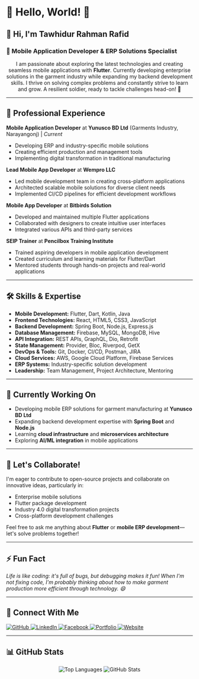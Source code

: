 # 🌟 Hello, World! 🌟

## 👋 Hi, I'm **Tawhidur Rahman Rafid**
### 🚀 Mobile Application Developer & ERP Solutions Specialist

<p align="center">
I am passionate about exploring the latest technologies and creating seamless mobile applications with <strong>Flutter</strong>. 
Currently developing enterprise solutions in the garment industry while expanding my backend development skills. 
I thrive on solving complex problems and constantly strive to learn and grow. A resilient soldier, ready to tackle challenges head-on! 💪
</p>

---

## 💼 Professional Experience

**Mobile Application Developer** at **Yunusco BD Ltd** (Garments Industry, Narayangonj) | *Current*
- Developing ERP and industry-specific mobile solutions
- Creating efficient production and management tools
- Implementing digital transformation in traditional manufacturing

**Lead Mobile App Developer** at **Wempro LLC** 
- Led mobile development team in creating cross-platform applications
- Architected scalable mobile solutions for diverse client needs
- Implemented CI/CD pipelines for efficient development workflows

**Mobile App Developer** at **Bitbirds Solution**
- Developed and maintained multiple Flutter applications
- Collaborated with designers to create intuitive user interfaces
- Integrated various APIs and third-party services

**SEIP Trainer** at **Pencilbox Training Institute**
- Trained aspiring developers in mobile application development
- Created curriculum and learning materials for Flutter/Dart
- Mentored students through hands-on projects and real-world applications

---

## 🛠️ Skills & Expertise
- **Mobile Development:** Flutter, Dart, Kotlin, Java
- **Frontend Technologies:** React, HTML5, CSS3, JavaScript
- **Backend Development:** Spring Boot, Node.js, Express.js
- **Database Management:** Firebase, MySQL, MongoDB, Hive
- **API Integration:** REST APIs, GraphQL, Dio, Retrofit
- **State Management:** Provider, Bloc, Riverpod, GetX
- **DevOps & Tools:** Git, Docker, CI/CD, Postman, JIRA
- **Cloud Services:** AWS, Google Cloud Platform, Firebase Services
- **ERP Systems:** Industry-specific solution development
- **Leadership:** Team Management, Project Architecture, Mentoring

---

## 🌱 Currently Working On
- Developing mobile ERP solutions for garment manufacturing at **Yunusco BD Ltd**
- Expanding backend development expertise with **Spring Boot** and **Node.js**
- Learning **cloud infrastructure** and **microservices architecture**
- Exploring **AI/ML integration** in mobile applications

---

## 🤝 Let's Collaborate!
I'm eager to contribute to open-source projects and collaborate on innovative ideas, particularly in:
- Enterprise mobile solutions
- Flutter package development
- Industry 4.0 digital transformation projects
- Cross-platform development challenges

Feel free to ask me anything about **Flutter** or **mobile ERP development**—let's solve problems together!

---

## ⚡ Fun Fact
<em>Life is like coding: it's full of bugs, but debugging makes it fun! When I'm not fixing code, I'm probably thinking about how to make garment production more efficient through technology. 😄</em>

---

## 🔗 Connect With Me
<p>
<a href="https://github.com/rafid-tawhid" target="_blank">
  <img src="https://img.shields.io/badge/GitHub-100000?style=for-the-badge&logo=github&logoColor=white" alt="GitHub">
</a>
<a href="https://www.linkedin.com/in/tawhidur-rahman-rafid-5a6b75175/" target="_blank">
  <img src="https://img.shields.io/badge/LinkedIn-0077B5?style=for-the-badge&logo=linkedin&logoColor=white" alt="LinkedIn">
</a>
<a href="https://www.facebook.com/RAFI5D" target="_blank">
  <img src="https://img.shields.io/badge/Facebook-1877F2?style=for-the-badge&logo=facebook&logoColor=white" alt="Facebook">
</a>
<a href="https://rafid-tawhid.github.io/my-dev-profile/" target="_blank">
  <img src="https://img.shields.io/badge/Portfolio-4285F4?style=for-the-badge&logo=google&logoColor=white" alt="Portfolio">
</a>
<a href="https://rafid-tawhid.github.io/personal-website/" target="_blank">
  <img src="https://img.shields.io/badge/Website-FF5733?style=for-the-badge&logo=html5&logoColor=white" alt="Website">
</a>
</p>

---

## 📊 GitHub Stats
<p align="center">
  <img src="https://github-readme-stats.vercel.app/api/top-langs/?username=Rafid-tawhid&layout=compact&theme=radical" alt="Top Languages">
  <img src="https://github-readme-stats.vercel.app/api?username=Rafid-tawhid&show_icons=true&theme=radical&count_private=true" alt="GitHub Stats">
</p>
